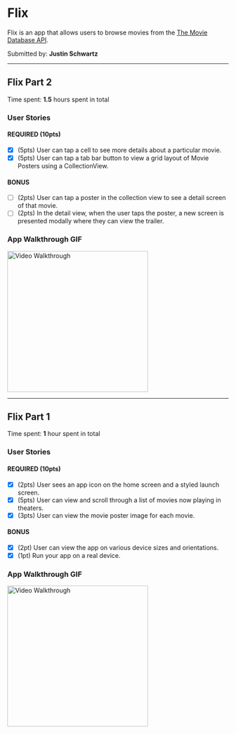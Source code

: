 # Flix

Flix is an app that allows users to browse movies from the [The Movie Database API](http://docs.themoviedb.apiary.io/#).

Submitted by: **Justin Schwartz**

---

## Flix Part 2

Time spent: **1.5** hours spent in total

### User Stories

#### REQUIRED (10pts)
- [x] (5pts) User can tap a cell to see more details about a particular movie.
- [x] (5pts) User can tap a tab bar button to view a grid layout of Movie Posters using a CollectionView.

#### BONUS
- [ ] (2pts) User can tap a poster in the collection view to see a detail screen of that movie.
- [ ] (2pts) In the detail view, when the user taps the poster, a new screen is presented modally where they can view the trailer.

### App Walkthrough GIF

<img src='https://github.com/schwjustin/Flix/blob/main/walkthrough2.gif?raw=true' title='Video Walkthrough' width='320px' alt='Video Walkthrough' />

---

## Flix Part 1

Time spent: **1** hour spent in total

### User Stories

#### REQUIRED (10pts)
- [x] (2pts) User sees an app icon on the home screen and a styled launch screen.
- [x] (5pts) User can view and scroll through a list of movies now playing in theaters.
- [x] (3pts) User can view the movie poster image for each movie.

#### BONUS
- [x] (2pt) User can view the app on various device sizes and orientations.
- [x] (1pt) Run your app on a real device.

### App Walkthrough GIF

<img src='https://github.com/schwjustin/Flix/blob/main/walkthrough.gif?raw=true' title='Video Walkthrough' width='320px' alt='Video Walkthrough' />
